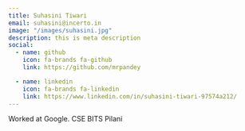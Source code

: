 ```yaml
---
title: Suhasini Tiwari
email: suhasini@incerto.in
image: "/images/suhasini.jpg"
description: this is meta description
social:
  - name: github
    icon: fa-brands fa-github
    link: https://github.com/mrpandey

  - name: linkedin
    icon: fa-brands fa-linkedin
    link: https://www.linkedin.com/in/suhasini-tiwari-97574a212/
---
```


Worked at Google.
CSE BITS Pilani